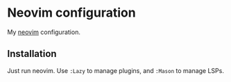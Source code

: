 # Neovim configuration

My [neovim](https://neovim.io/) configuration.

## Installation

Just run neovim. Use `:Lazy` to manage plugins, and `:Mason` to manage LSPs.
